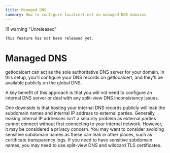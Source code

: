```yaml
---
title: Managed DNS
summary: How to configure localcert.net on managed DNS domains
---
```


!!! warning "Unreleased"

    This feature has not been released yet.

# Managed DNS

getlocalcert can act as the sole authoritative DNS server for your domain.
In this setup, you'll configure your DNS records on getlocalcert, and they'll be available publicly on the global DNS.

A key benefit of this approach is that you will not need to configure an internal DNS server or deal with any split-view DNS inconsistency issues.

One downside is that hosting your internal DNS records publicly will leak the subdomain names and internal IP address to external parties.
Generally, leaking internal IP addresses isn't a security problem as external parties cannot connect without first connecting to your internal network.
However, it may be considered a privacy concern.
You may want to consider avoiding sensitive subdomain names as these can leak in other places, such as certificate transparency logs.
If you need to have sensitive subdomain names, you may need to use split-view DNS and wildcard TLS certificates.

